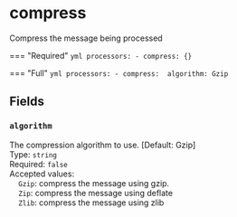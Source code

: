 # compress
Compress the message being processed

=== "Required"
    ```yml
    processors:
        - compress: {}
    ```

=== "Full"
    ```yml
    processors:
        - compress: 
            algorithm: Gzip
    ```

## Fields
### `algorithm`
The compression algorithm to use.  [Default: Gzip]    
Type: `string`  
Required: `false`  
Accepted values:   
&nbsp;&nbsp;&nbsp;&nbsp;`Gzip`: compress the message using gzip.  
&nbsp;&nbsp;&nbsp;&nbsp;`Zip`: compress the message using deflate  
&nbsp;&nbsp;&nbsp;&nbsp;`Zlib`: compress the message using zlib  